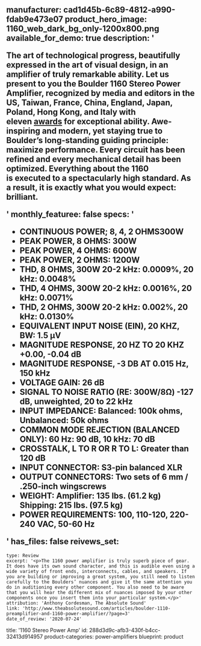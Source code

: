 manufacturer: cad1d45b-6c89-4812-a990-fdab9e473e07
product_hero_image: 1160_web_dark_bg_only-1200x800.png
available_for_demo: true
description: '<p>The art of technological progress, beautifully expressed in the art of visual&nbsp;design, in an amplifier of truly remarkable&nbsp;ability. Let us present to you the Boulder 1160 Stereo Power Amplifier, recognized by media and editors in the US, Taiwan, France, China, England, Japan, Poland, Hong Kong, and Italy with eleven&nbsp;<a href="http://boulderamp.com/category/awards/">awards</a>&nbsp;for exceptional ability. Awe-inspiring and modern, yet&nbsp;staying true to Boulder’s long-standing guiding principle: maximize&nbsp;performance. Every circuit has&nbsp;been refined and every mechanical&nbsp;detail has been optimized. Everything about the 1160 is&nbsp;executed&nbsp;to a spectacularly&nbsp;high standard. As a result, it is&nbsp;exactly what you would expect: brilliant.</p>'
monthly_featuree: false
specs: '<ul><li>CONTINUOUS POWER; 8, 4, 2 OHMS300W</li><li>PEAK POWER, 8 OHMS: 300W</li><li>PEAK POWER, 4 OHMS: 600W</li><li>PEAK POWER, 2 OHMS: 1200W</li><li>THD, 8 OHMS, 300W 20-2 kHz: 0.0009%, 20 kHz: 0.0048%</li><li>THD, 4 OHMS, 300W 20-2 kHz: 0.0016%, 20 kHz: 0.0071%</li><li>THD, 2 OHMS, 300W 20-2 kHz: 0.002%, 20 kHz: 0.0130%</li><li>EQUIVALENT INPUT NOISE (EIN), 20 KHZ, BW: 1.5 μV</li><li>MAGNITUDE RESPONSE, 20 HZ TO 20 KHZ +0.00, -0.04 dB</li><li>MAGNITUDE RESPONSE, -3 DB AT 0.015 Hz, 150 kHz</li><li>VOLTAGE GAIN: 26 dB</li><li>SIGNAL TO NOISE RATIO (RE: 300W/8Ω) -127 dB, unweighted, 20 to 22 kHz</li><li>INPUT IMPEDANCE: Balanced: 100k ohms,<br>Unbalanced: 50k ohms</li><li>COMMON MODE REJECTION (BALANCED ONLY): 60 Hz: 90 dB, 10 kHz: 70 dB</li><li>CROSSTALK, L TO R OR R TO L: Greater than 120 dB</li><li>INPUT CONNECTOR: S3-pin balanced XLR</li><li>OUTPUT CONNECTORS: Two sets of 6 mm / .250-inch wingscrews</li><li>WEIGHT: Amplifier: 135 lbs. (61.2 kg)<br>Shipping: 215 lbs. (97.5 kg)</li><li>POWER REQUIREMENTS: 100, 110-120, 220-240 VAC, 50-60 Hz</li></ul>'
has_files: false
reivews_set:
  -
    type: Review
    excerpt: '<p>The 1160 power amplifier is truly superb piece of gear. It does have its own sound character, and this is audible even using a wide variety of front ends, interconnects, cables, and speakers. If you are building or improving a great system, you still need to listen carefully to the Boulders’ nuances and give it the same attention you do in auditioning every other component. You also need to be aware that you will hear the different mix of nuances imposed by your other components once you insert them into your particular system.</p>'
    attribution: 'Anthony Cordesman, The Absolute Sound'
    link: 'http://www.theabsolutesound.com/articles/boulder-1110-preamplifier-and-1160-power-amplifier/?page=3'
    date_of_review: '2020-07-24'
title: '1160 Stereo Power Amp'
id: 288d3d9c-afb3-430f-b4cc-32413d914957
product-categories: power-amplifiers
blueprint: product
